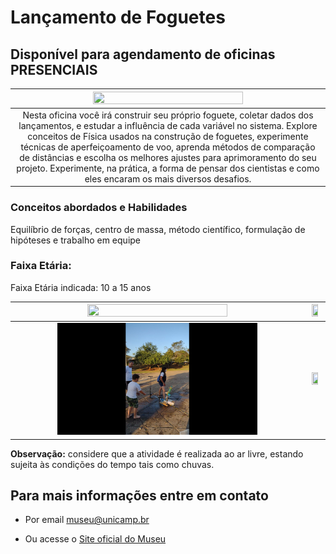 # Lançamento de Foguetes

## Disponível para agendamento de oficinas PRESENCIAIS

| <img src="lancabanner.png" width="70%" height="70%"> |
|:-----:|
| Nesta oficina você irá construir seu próprio foguete, coletar dados dos lançamentos, e estudar a influência de cada variável no sistema. Explore conceitos de Física usados na construção de foguetes, experimente técnicas de aperfeiçoamento de voo, aprenda métodos de comparação de distâncias e escolha os melhores ajustes para aprimoramento do seu projeto. Experimente, na prática, a forma de pensar dos cientistas e como eles encaram os mais diversos desafios.|

### Conceitos abordados e Habilidades

Equilíbrio de forças, centro de massa, método científico, formulação de hipóteses e trabalho em equipe


### Faixa Etária:

Faixa Etária indicada: 10 a 15 anos


|<img src="IMG_6824.JPG" width="70%" height="70%"> | <img src="IMG_6305.JPG" width="70%" height="70%">|
|:-----:|:-----:|
| <img src="foguete em lançamento 1.png" width="70%" height="70%"> | <img src="IMG_6306.JPG" width="70%" height="70%">|

**Observação:** considere que a atividade é realizada ao ar livre, estando sujeita às condições do tempo tais como chuvas.

## Para mais informações entre em contato

* Por email museu@unicamp.br

* Ou acesse o [Site oficial do Museu](https://www.mc.unicamp.br/visite)
